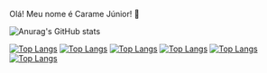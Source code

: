 Olá! Meu nome é Carame Júnior! 👋
 
![Anurag's GitHub stats](https://github-readme-stats.vercel.app/api?username=anuraghazra&show_icons=true&theme=radical)

[![Top Langs](https://img.shields.io/badge/CSS3-1572B6?style=for-the-badge&logo=css3&logoColor=white)](https://github.com/anuraghazra/github-readme-stats) [![Top Langs](https://img.shields.io/badge/HTML5-E34F26?style=for-the-badge&logo=html5&logoColor=white)](https://github.com/anuraghazra/github-readme-stats)  [![Top Langs](https://img.shields.io/badge/React-20232A?style=for-the-badge&logo=react&logoColor=61DAFB)](https://github.com/anuraghazra/github-readme-stats)
[![Top Langs](https://img.shields.io/badge/Redux-593D88?style=for-the-badge&logo=redux&logoColor=white)](https://github.com/anuraghazra/github-readme-stats)
[![Top Langs](https://img.shields.io/badge/Jest-323330?style=for-the-badge&logo=Jest&logoColor=white)](https://github.com/anuraghazra/github-readme-stats)
[![Top Langs](https://img.shields.io/badge/JavaScript-F7DF1E?style=for-the-badge&logo=javascript&logoColor=black)](https://github.com/anuraghazra/github-readme-stats)
